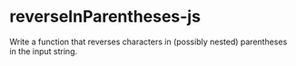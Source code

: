 # reverseInParentheses-js
Write a function that reverses characters in (possibly nested) parentheses in the input string.
